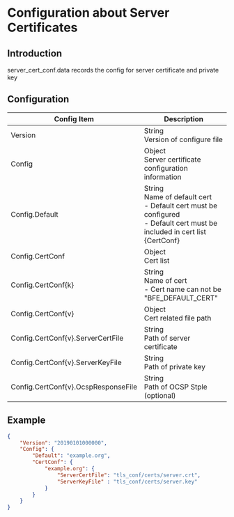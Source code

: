 # Configuration about Server Certificates

## Introduction

server_cert_conf.data records the config for server certificate and private key

## Configuration

| Config Item | Description                                                  |
| ----------- | ------------------------------------------------------------ |
| Version     | String<br>Version of configure file                          |
| Config      | Object<br>Server certificate configuration information       |
| Config.Default  | String<br>Name of default cert <br>- Default cert must be configured <br>- Default cert must be included in cert list {CertConf}  |
| Config.CertConf | Object<br>Cert list  |
| Config.CertConf{k}    | String<br>Name of cert <br>- Cert name can not be "BFE_DEFAULT_CERT"  |
| Config.CertConf{v}    | Object<br>Cert related file path                                      |
| Config.CertConf{v}.ServerCertFile    | String<br>Path of server certificate    |
| Config.CertConf{v}.ServerKeyFile     | String<br>Path of private key           |
| Config.CertConf{v}.OcspResponseFile  | String<br>Path of OCSP Stple (optional) |

## Example

```json
{
    "Version": "20190101000000",
    "Config": {
        "Default": "example.org",
        "CertConf": {
            "example.org": {
                "ServerCertFile": "tls_conf/certs/server.crt",
                "ServerKeyFile" : "tls_conf/certs/server.key"
            }
        }
    }
}
```
